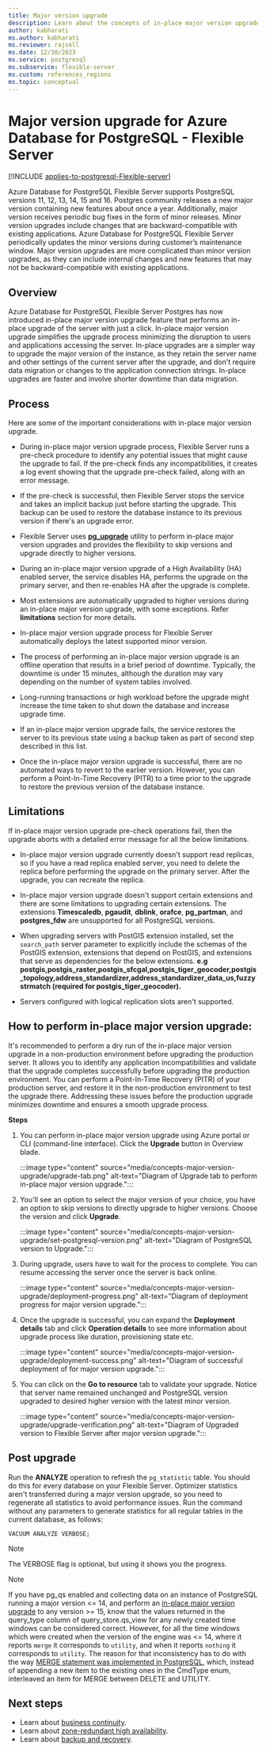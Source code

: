 ```yaml
---
title: Major version upgrade
description: Learn about the concepts of in-place major version upgrade with Azure Database for PostgreSQL - Flexible Server.
author: kabharati
ms.author: kabharati
ms.reviewer: rajsell
ms.date: 12/30/2023
ms.service: postgresql
ms.subservice: flexible-server
ms.custom: references_regions
ms.topic: conceptual
---
```


# Major version upgrade for Azure Database for PostgreSQL - Flexible Server

[!INCLUDE [applies-to-postgresql-Flexible-server](../includes/applies-to-postgresql-Flexible-server.md)]

Azure Database for PostgreSQL Flexible Server supports PostgreSQL versions 11, 12, 13, 14, 15 and 16. Postgres community releases a new major version containing new features about once a year. Additionally, major version receives periodic bug fixes in the form of minor releases. Minor version upgrades include changes that are backward-compatible with existing applications. Azure Database for PostgreSQL Flexible Server periodically updates the minor versions during customer’s maintenance window. Major version upgrades are more complicated than minor version upgrades, as they can include internal changes and new features that may not be backward-compatible with existing applications. 

## Overview 

Azure Database for PostgreSQL Flexible Server Postgres has now introduced in-place major version upgrade feature that performs an in-place upgrade of the server with just a click. In-place major version upgrade simplifies the upgrade process minimizing the disruption to users and applications accessing the server. In-place upgrades are a simpler way to upgrade the major version of the instance, as they retain the server name and other settings of the current server after the upgrade, and don't require data migration or changes to the application connection strings. In-place upgrades are faster and involve shorter downtime than data migration. 


## Process

Here are some of the important considerations with in-place major version upgrade. 

- During in-place major version upgrade process,  Flexible Server runs a pre-check procedure to identify any potential issues that might cause the upgrade to fail. If the pre-check finds any incompatibilities, it creates a log event showing that the upgrade pre-check failed, along with an error message. 

- If the pre-check is successful, then Flexible Server stops the service and takes an implicit backup just before starting the upgrade. This backup can be used to restore the database instance to its previous version if there's an upgrade error. 

- Flexible Server uses  [**pg_upgrade**](https://www.postgresql.org/docs/current/pgupgrade.html) utility to perform in-place major version upgrades and provides the flexibility to skip versions and upgrade directly to higher versions. 

-	During an in-place major version upgrade of a High Availability (HA) enabled server, the service disables HA, performs the upgrade on the primary server, and then re-enables HA after the upgrade is complete. 

-	Most extensions are automatically upgraded to higher versions during an in-place major version upgrade, with some exceptions. Refer **limitations** section for more details. 

-	In-place major version upgrade process for Flexible Server automatically deploys the latest supported minor version. 

-	The process of performing an in-place major version upgrade is an offline operation that results in a brief period of downtime. Typically, the downtime is under 15 minutes, although the duration may vary depending on the number of system tables involved.

-	Long-running transactions or high workload before the upgrade might increase the time taken to shut down the database and increase upgrade time. 

-	If an in-place major version upgrade fails, the service restores the server to its previous state using a backup taken as part of second step described in this list.

-	Once the in-place major version upgrade is successful, there are no automated ways to revert to the earlier version. However, you can perform a Point-In-Time Recovery (PITR) to a time prior to the upgrade to restore the previous version of the database instance.

## Limitations  

If in-place major version upgrade pre-check operations fail, then the upgrade aborts with a detailed error message for all the below limitations.

- In-place major version upgrade currently doesn't support read replicas, so if you have a read replica enabled server, you need to delete the replica before performing the upgrade on the primary server. After the upgrade, you can recreate the replica. 

- In-place major version upgrade doesn't support certain extensions and there are some limitations to upgrading certain extensions. The extensions **Timescaledb**, **pgaudit**, **dblink**, **orafce**, **pg_partman**, and **postgres_fdw** are unsupported for all PostgreSQL versions. 

-	When upgrading servers with PostGIS extension installed, set the `search_path` server parameter to explicitly include the schemas of the PostGIS extension, extensions that depend on PostGIS, and extensions that serve as dependencies for the below extensions.
  **e.g postgis,postgis_raster,postgis_sfcgal,postgis_tiger_geocoder,postgis_topology,address_standardizer,address_standardizer_data_us,fuzzystrmatch (required for postgis_tiger_geocoder).**

-	Servers configured with logical replication slots aren't supported. 

## How to perform in-place major version upgrade: 

It's recommended to perform a dry run of the in-place major version upgrade in a non-production environment before upgrading the production server. It allows you to identify any application incompatibilities and validate that the upgrade completes successfully before upgrading the production environment. You can perform a Point-In-Time Recovery (PITR) of your production server, and restore it in the non-production environment to test the upgrade there. Addressing these issues before the production upgrade minimizes downtime and ensures a smooth upgrade process. 

**Steps**

1. You can perform in-place major version upgrade using Azure portal or CLI (command-line interface).  Click the **Upgrade** button in Overview blade.

   :::image type="content" source="media/concepts-major-version-upgrade/upgrade-tab.png" alt-text="Diagram of Upgrade tab to perform in-place major version upgrade.":::

2. You'll see an option to select the major version of your choice, you have an option to skip versions to directly upgrade to higher versions. Choose the version and click **Upgrade**. 

   :::image type="content" source="media/concepts-major-version-upgrade/set-postgresql-version.png" alt-text="Diagram of PostgreSQL version to Upgrade.":::

3. During upgrade, users have to wait for the process to complete. You can resume accessing the server once the server is back online. 

   :::image type="content" source="media/concepts-major-version-upgrade/deployment-progress.png" alt-text="Diagram of deployment progress for major version upgrade.":::

4. Once the upgrade is successful, you can expand the **Deployment details** tab and click **Operation details**  to see more information about upgrade process like duration, provisioning state etc. 

   :::image type="content" source="media/concepts-major-version-upgrade/deployment-success.png" alt-text="Diagram of successful deployment of for major version upgrade.":::

5. You can click on the **Go to resource** tab to validate your upgrade. Notice that server name remained unchanged and PostgreSQL version upgraded to desired higher version with the latest minor version. 

   :::image type="content" source="media/concepts-major-version-upgrade/upgrade-verification.png" alt-text="Diagram of Upgraded version to Flexible Server after major version upgrade.":::


## Post upgrade

Run the **ANALYZE** operation to refresh the `pg_statistic` table. You should do this for every database on your Flexible Server. Optimizer statistics aren't transferred during a major version upgrade, so you need to regenerate all statistics to avoid performance issues. Run the command without any parameters to generate statistics for all regular tables in the current database, as follows:


```
VACUUM ANALYZE VERBOSE;
```
> [!NOTE]   
>
> The VERBOSE flag is optional, but using it shows you the progress. 

> [!NOTE]  
> If you have pg_qs enabled and collecting data on an instance of PostgreSQL running a major version <= 14, and perform an [in-place major version upgrade](./concepts-major-version-upgrade.md) to any version >= 15, know that the values returned in the query_type column of query_store.qs_view for any newly created time windows can be considered correct. However, for all the time windows which were created when the version of the engine was <= 14, where it reports `merge` it corresponds to `utility`, and when it reports `nothing` it corresponds to `utility`. The reason for that inconsistency has to do with the way [MERGE statement was implemented in PostgreSQL](https://github.com/postgres/postgres/commit/7103ebb7aae8ab8076b7e85f335ceb8fe799097c), which, instead of appending a new item to the existing ones in the CmdType enum, interleaved an item for MERGE between DELETE and UTILITY.
 
## Next steps

- Learn about [business continuity](./concepts-business-continuity.md).
- Learn about [zone-redundant high availability](./concepts-high-availability.md).
- Learn about [backup and recovery](./concepts-backup-restore.md).

